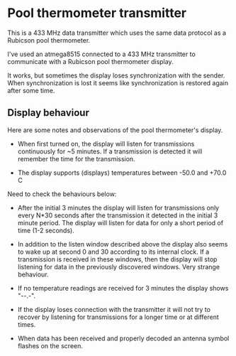 # Pool thermometer transmitter

This is a 433 MHz data transmitter which uses the same data protocol
as a Rubicson pool thermometer.

I've used an atmega8515 connected to a 433 MHz transmitter to
communicate with a Rubicson pool thermometer display.

It works, but sometimes the display loses synchronization with
the sender. When synchronization is lost it seems like synchronization is
restored again after some time.

## Display behaviour

Here are some notes and observations of the pool thermometer's display.

* When first turned on, the display will listen for transmissions
  continuously for ~5 minutes. If a transmission is detected it will
  remember the time for the transmission.

* The display supports (displays) temperatures between -50.0 and +70.0 C










Need to check the behaviours below:

* After the initial 3 minutes the display will listen for
  transmissions only every N*30 seconds after the transmission it
  detected in the initial 3 minute period. The display will listen for
  data for only a short period of time (1-2 seconds).

* In addition to the listen window described above the display also
  seems to wake up at second 0 and 30 according to its internal
  clock. If a transmission is received in these windows, then the
  display will stop listening for data in the previously discovered
  windows. Very strange behaviour.

* If no temperature readings are received for 3 minutes the display
  shows "--.-".

* If the display loses connection with the transmitter it will not try
  to recover by listening for transmissions for a longer time or at
  different times.

* When data has been received and properly decoded an antenna symbol
  flashes on the screen.
